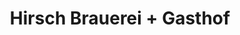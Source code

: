 ---
title: "Hirsch Brauerei + Gasthof"
url: /steinheim-am-albuch/hirsch-brauerei-gasthof/
shop: Getränke
---